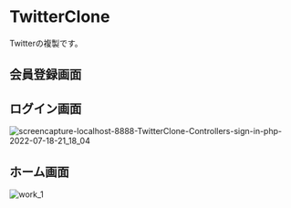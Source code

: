 # TwitterClone
Twitterの複製です。

## 会員登録画面

## ログイン画面
![screencapture-localhost-8888-TwitterClone-Controllers-sign-in-php-2022-07-18-21_18_04](https://user-images.githubusercontent.com/89195925/179509594-38295a3f-156e-4b0f-a335-240098d9eb95.png)
## ホーム画面
![work_1](https://user-images.githubusercontent.com/89195925/179508784-8e2a1811-8946-4cf7-9d3b-e345757445d4.png)
